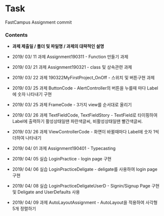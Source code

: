 # Task
FastCampus Assignment commit

### Contents

* **과제 제출일 / 폴더 및 파일명 / 과제의 대략적인 설명**

* 2019/ 03/ 11 과제 Assignment190311 - Function 만들기 과제

* 2019/ 03/ 21 과제 Assignment190321 - class 및 상속관련 과제

* 2019/ 03/ 22 과제 190322MyFirstProject_OnOff - 스위치 및 버튼구현 과제

* 2019/ 03/ 25 과제 ButtonCode - AlertController의 버튼을 누를때 마다 Label에 숫자 나타내기 구현

* 2019/ 03/ 25 과제 FrameCode - 3가지 view를 순서대로 올리기

* 2019/ 03/ 26 과제 TextFieldCode, TextFieldStory - TextField로 타이핑하여 Label에 출력하기 활성상태일땐 파란색글씨, 비활성상태일땐 빨간색글씨.

* 2019/ 03/ 26 과제 ViewControllerCode - 화면이 바뀔때마다 Label에 숫자 1씩 더하여 나타내기

* 2019/ 04/ 01 과제 Assignment190401 - Typecasting

* 2019/ 04/ 05 실습 LoginPractice - login page 구현

* 2019/ 04/ 06 실습 LoginPracticeDeligate - deligate를 사용하여 login page 구현

* 2019/ 04/ 08 실습 LoginPracticeDeligateUserD - Signin/Signup Page 구현 및 Deligate and UserDefaults 사용

* 2019/ 04/ 09 과제 AutoLayoutAssignment - AutoLayout을 적용하여 사각형 5개 정렬하기
